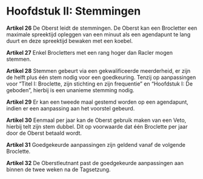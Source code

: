# Hoofdstuk II: Stemmingen

**Artikel 26** De Oberst leidt de stemmingen. De Oberst kan een Brocletter een maximale spreektijd opleggen van een minuut als een agendapunt te lang duurt en deze spreektijd bewaken met een koebel.

**Artikel 27** Enkel Brocletters met een rang hoger dan Racler mogen stemmen.

**Artikel 28** Stemmen gebeurt via een gekwalificeerde meerderheid, er zijn de helft plus één stem nodig voor een goedkeuring. Tenzij op aanpassingen voor “Titel I: Broclette, zijn stichting en zijn frequentie” en “Hoofdstuk I: De geboden”, hierbij is een unanieme stemming nodig.

**Artikel 29** Er kan een tweede maal gestemd worden op een agendapunt, indien er een aanpassing aan het voorstel gebeurd.

**Artikel 30** Eenmaal per jaar kan de Oberst gebruik maken van een Veto, hierbij telt zijn stem dubbel. Dit op voorwaarde dat één Broclette per jaar door de Oberst betaald wordt.

**Artikel 31** Goedgekeurde aanpassingen zijn geldend vanaf de volgende Broclette.

**Artikel 32** De Oberstleutnant past de goedgekeurde aanpassingen aan binnen de twee weken na de Tagsetzung.